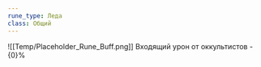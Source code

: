 ```yaml
---
rune_type: Леда
class: Общий
---
```

![[Temp/Placeholder_Rune_Buff.png]]
Входящий урон от оккультистов -{0}%
